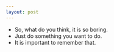 ```yaml
---
layout: post
---
```


- So, what do you think, it is so boring.
- Just do something you want to do.
- It is important to remember that.